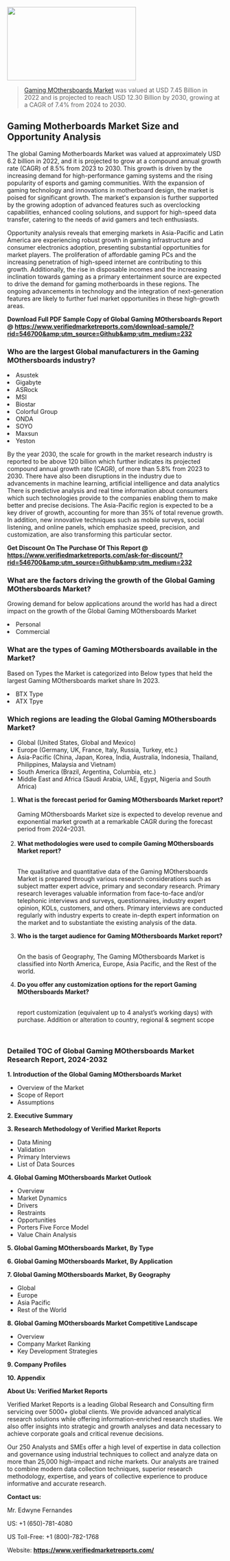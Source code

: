 <img src="https://ffe5etoiles.com/wp-content/uploads/2024/12/MST1-300x171.png" alt="" width="300" height="171" class="alignnone size-medium wp-image-20088" /><blockquote><p><p><a href="https://www.verifiedmarketreports.com/download-sample/?rid=546700&utm_source=Github&utm_medium=232" target="_blank">Gaming MOthersboards Market</a> was valued at USD 7.45 Billion in 2022 and is projected to reach USD 12.30 Billion by 2030, growing at a CAGR of 7.4% from 2024 to 2030.</p></blockquote><p><h2>Gaming Motherboards Market Size and Opportunity Analysis</h2><p>The global Gaming Motherboards Market was valued at approximately USD 6.2 billion in 2022, and it is projected to grow at a compound annual growth rate (CAGR) of 8.5% from 2023 to 2030. This growth is driven by the increasing demand for high-performance gaming systems and the rising popularity of esports and gaming communities. With the expansion of gaming technology and innovations in motherboard design, the market is poised for significant growth. The market's expansion is further supported by the growing adoption of advanced features such as overclocking capabilities, enhanced cooling solutions, and support for high-speed data transfer, catering to the needs of avid gamers and tech enthusiasts.</p><p>Opportunity analysis reveals that emerging markets in Asia-Pacific and Latin America are experiencing robust growth in gaming infrastructure and consumer electronics adoption, presenting substantial opportunities for market players. The proliferation of affordable gaming PCs and the increasing penetration of high-speed internet are contributing to this growth. Additionally, the rise in disposable incomes and the increasing inclination towards gaming as a primary entertainment source are expected to drive the demand for gaming motherboards in these regions. The ongoing advancements in technology and the integration of next-generation features are likely to further fuel market opportunities in these high-growth areas.</p></p><p class=""><strong>Download Full PDF Sample Copy of Global Gaming MOthersboards Report @ <a href="https://www.verifiedmarketreports.com/download-sample/?rid=546700&amp;utm_source=Github&amp;utm_medium=232" target="_blank">https://www.verifiedmarketreports.com/download-sample/?rid=546700&amp;utm_source=Github&amp;utm_medium=232</a></strong></p><h3 id="" class="">Who are the largest Global manufacturers in the Gaming MOthersboards industry?</h3><p><li>Asustek</li><li> Gigabyte</li><li> ASRock</li><li> MSI</li><li> Biostar</li><li> Colorful Group</li><li> ONDA</li><li> SOYO</li><li> Maxsun</li><li> Yeston</li></p><div class=""><div class="" dir="" data-message-author-role="" data-message-id="" data-message-model-slug=""><div class=""><div class=""><div class=""><div class="" dir="" data-message-author-role="" data-message-id="" data-message-model-slug=""><div class=""><div class=""><p>By the year 2030, the scale for growth in the market research industry is reported to be above 120 billion which further indicates its projected compound annual growth rate (CAGR), of more than 5.8% from 2023 to 2030. There have also been disruptions in the industry due to advancements in machine learning, artificial intelligence and data analytics There is predictive analysis and real time information about consumers which such technologies provide to the companies enabling them to make better and precise decisions. The Asia-Pacific region is expected to be a key driver of growth, accounting for more than 35% of total revenue growth. In addition, new innovative techniques such as mobile surveys, social listening, and online panels, which emphasize speed, precision, and customization, are also transforming this particular sector.</p><p><strong>Get Discount On The Purchase Of This Report @&nbsp; <a href="https://www.verifiedmarketreports.com/ask-for-discount/?rid=546700&amp;utm_source=Github&amp;utm_medium=232" target="_blank">https://www.verifiedmarketreports.com/ask-for-discount/?rid=546700&amp;utm_source=Github&amp;utm_medium=232</a></strong></p></div></div></div></div></div></div></div></div><h3 id="" class="">What are the factors driving the growth of the Global Gaming MOthersboards Market?</h3><p id="" class="">Growing demand for below applications around the world has had a direct impact on the growth of the Global Gaming MOthersboards Market</p><p id="" class=""><li>Personal</li><li> Commercial</li></p><h3 id="" class="">What are the types of Gaming MOthersboards available in the Market?</h3><p id="" class="">Based on Types the Market is categorized into Below types that held the largest Gaming MOthersboards market share In 2023.</p><p id="" class=""><li>BTX Type</li><li> ATX Tpye</li></p><h3 id="" class="">Which regions are leading the Global Gaming MOthersboards Market?</h3><ul><li>Global (United States, Global and Mexico)</li><li>Europe (Germany, UK, France, Italy, Russia, Turkey, etc.)</li><li>Asia-Pacific (China, Japan, Korea, India, Australia, Indonesia, Thailand, Philippines, Malaysia and Vietnam)</li><li>South America (Brazil, Argentina, Columbia, etc.)</li><li>Middle East and Africa (Saudi Arabia, UAE, Egypt, Nigeria and South Africa)</li></ul><p><ol><li><strong>What is the forecast period for Gaming MOthersboards Market report?<br /></strong><br /><span data-sheets-root="1" data-sheets-value="{&quot;1&quot;:2,&quot;2&quot;:&quot;XXXX size is expected to develop revenue and exponential market growth at a remarkable CAGR during the forecast period from 2024&ndash;2030.&quot;}" data-sheets-userformat="{&quot;2&quot;:12674,&quot;4&quot;:{&quot;1&quot;:2,&quot;2&quot;:16776960},&quot;10&quot;:2,&quot;11&quot;:0,&quot;15&quot;:&quot;Arial&quot;,&quot;16&quot;:12}">Gaming MOthersboards Market size is expected to develop revenue and exponential market growth at a remarkable CAGR during the forecast period from 2024&ndash;2031.</span><br /><br /></li><li><strong>What methodologies were used to compile Gaming MOthersboards Market report?<br /><br /></strong><p>The qualitative and quantitative data of the&nbsp;Gaming MOthersboards Market is prepared through various research considerations such as subject matter expert advice, primary and secondary research. Primary research leverages valuable information from face-to-face and/or telephonic interviews and surveys, questionnaires, industry expert opinion, KOLs, customers, and others. Primary interviews are conducted regularly with industry experts to create in-depth expert information on the market and to substantiate the existing analysis of the data.&nbsp;</p></li><li><strong>Who is the target audience for Gaming MOthersboards Market report?<br /><br /></strong><p>On the basis of Geography, The&nbsp;Gaming MOthersboards Market is classified into North America, Europe, Asia Pacific, and the Rest of the world.</p></li><li><strong>Do you offer any customization options for the report Gaming MOthersboards Market?<br /><br /></strong><p>report customization (equivalent up to 4 analyst&rsquo;s working days) with purchase. Addition or alteration to country, regional &amp; segment scope</p><p>&nbsp;</p></li></ol></p><h3 id="" class="">Detailed TOC of Global Gaming MOthersboards Market Research Report, 2024-2032</h3><p id="" class=""><strong>1. Introduction of the Global Gaming MOthersboards Market</strong></p><ul><li>Overview of the Market</li><li>Scope of Report</li><li>Assumptions</li></ul><p id="" class=""><strong>2. Executive Summary</strong></p><p id="" class=""><strong>3. Research Methodology of&nbsp;Verified Market Reports</strong></p><ul><li>Data Mining</li><li>Validation</li><li>Primary Interviews</li><li>List of Data Sources</li></ul><p id="" class=""><strong>4. Global Gaming MOthersboards Market Outlook</strong></p><ul><li>Overview</li><li>Market Dynamics</li><li>Drivers</li><li>Restraints</li><li>Opportunities</li><li>Porters Five Force Model</li><li>Value Chain Analysis</li></ul><p id="" class=""><strong>5. Global Gaming MOthersboards Market, By&nbsp;Type</strong></p><p id="" class=""><strong>6. Global Gaming MOthersboards Market, By Application</strong></p><p id="" class=""><strong>7. Global Gaming MOthersboards Market, By Geography</strong></p><ul><li>Global</li><li>Europe</li><li>Asia Pacific</li><li>Rest of the World</li></ul><p id="" class=""><strong>8. Global Gaming MOthersboards Market Competitive Landscape</strong></p><ul><li>Overview</li><li>Company Market Ranking</li><li>Key Development Strategies</li></ul><p id="" class=""><strong>9. Company Profiles</strong></p><p id="" class=""><strong>10. Appendix</strong></p><p id="" class=""><strong>About Us: Verified Market Reports</strong></p><p id="" class="">Verified Market Reports is a leading Global Research and Consulting firm servicing over 5000+ global clients. We provide advanced analytical research solutions while offering information-enriched research studies. We also offer insights into strategic and growth analyses and data necessary to achieve corporate goals and critical revenue decisions.</p><p id="" class="">Our 250 Analysts and SMEs offer a high level of expertise in data collection and governance using industrial techniques to collect and analyze data on more than 25,000 high-impact and niche markets. Our analysts are trained to combine modern data collection techniques, superior research methodology, expertise, and years of collective experience to produce informative and accurate research.</p><p id="" class=""><strong>Contact us:</strong></p><p id="" class="">Mr. Edwyne Fernandes</p><p id="" class="">US: +1 (650)-781-4080</p><p id="" class="">US Toll-Free: +1 (800)-782-1768</p><p id="" class="">Website: <a target="" data-test-app-aware-link=""><strong>https://www.verifiedmarketreports.com/</strong></a></p>
